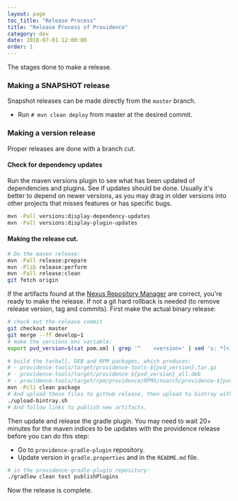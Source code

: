 ```yaml
---
layout: page
toc_title: "Release Process"
title: "Release Process of Providence"
category: dev
date: 2018-07-01 12:00:00
order: 1
---
```


The stages done to make a release.

### Making a SNAPSHOT release

Snapshot releases can be made directly from the `master` branch.

* Run `# mvn clean deploy` from master at the desired commit.

### Making a version release

Proper releases are done with a branch cut.

#### Check for dependency updates

Run the maven versions plugin to see what has been updated of dependencies and
plugins. See if updates should be done. Usually it's better to depend on
newer versions, as you may drag in older versions into other projects that
misses features or has specific bugs.

```bash
mvn -Pall versions:display-dependency-updates
mvn -Pall versions:display-plugin-updates
```

#### Making the release cut.

```bash
# Do the maven release:
mvn -Pall release:prepare
mvn -Plib release:perform
mvn -Pall release:clean
git fetch origin
```

If the artifacts found at the [Nexus Repository Manager](https://oss.sonatype.org/#stagingRepositories)
are correct, you're ready to make the release. If not a git hard rollback is needed (to remove release
version, tag and commits). First make the actual binary release:

```bash
# check out the release commit
git checkout master
git merge --ff develop~1
# make the versions env variable:
export pvd_version=$(cat pom.xml | grep '^    <version>' | sed 's: *[<][/]\?version[>]::g')

# build the tarball, DEB and RPM packages, which produces:
# - providence-tools/target/providence-tools-${pvd_version}.tar.gz
# - providence-tools/target/providence-${pvd_version}_all.deb
# - providence-tools/target/rpm/providence/RPMS/noarch/providence-${pvd_version}-1.noarch.rpm
mvn -Pcli clean package
# And upload these files to github release, then upload to bintray with:
./upload-bintray.sh
# And follow links to publish new artifacts.
```

Then update and release the gradle plugin. You may need to wait 20+ minutes for
the maven indices to be updates with the providence release before you can do this
step:

* Go to `providence-gradle-plugin` repository.
* Update version in `gradle.properties` and in the `README.md` file.

```bash
# in the providence-gradle-plugin repository:
./gradlew clean test publishPlugins
```

Now the release is complete.
